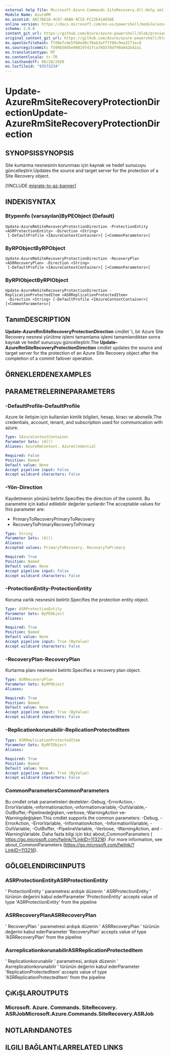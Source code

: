 ```yaml
---
external help file: Microsoft.Azure.Commands.SiteRecovery.dll-Help.xml
Module Name: AzureRM
ms.assetid: A8C7BA18-4C67-46BA-9CCE-FC22E41465AE
online version: https://docs.microsoft.com/en-us/powershell/module/azurerm.siterecovery/update-azurermsiterecoveryprotectiondirection
schema: 2.0.0
content_git_url: https://github.com/Azure/azure-powershell/blob/preview/src/ResourceManager/SiteRecovery/Commands.SiteRecovery/help/Update-AzureRmSiteRecoveryProtectionDirection.md
original_content_git_url: https://github.com/Azure/azure-powershell/blob/preview/src/ResourceManager/SiteRecovery/Commands.SiteRecovery/help/Update-AzureRmSiteRecoveryProtectionDirection.md
ms.openlocfilehash: f7d8efcde5f60ed9cf6eb3aff7f86c9ea3171ec8
ms.sourcegitcommit: f599b50d5e980197d1fca769378df90a842b42a1
ms.translationtype: MT
ms.contentlocale: tr-TR
ms.lasthandoff: 08/20/2020
ms.locfileid: "93573234"
---
```

# <span data-ttu-id="2ec4c-101">Update-AzureRmSiteRecoveryProtectionDirection</span><span class="sxs-lookup"><span data-stu-id="2ec4c-101">Update-AzureRmSiteRecoveryProtectionDirection</span></span>

## <span data-ttu-id="2ec4c-102">SYNOPSIS</span><span class="sxs-lookup"><span data-stu-id="2ec4c-102">SYNOPSIS</span></span>
<span data-ttu-id="2ec4c-103">Site kurtarma nesnesinin korunması için kaynak ve hedef sunucuyu güncelleştirir.</span><span class="sxs-lookup"><span data-stu-id="2ec4c-103">Updates the source and target server for the protection of a Site Recovery object.</span></span>

[!INCLUDE [migrate-to-az-banner](../../includes/migrate-to-az-banner.md)]

## <span data-ttu-id="2ec4c-104">INDEKI</span><span class="sxs-lookup"><span data-stu-id="2ec4c-104">SYNTAX</span></span>

### <span data-ttu-id="2ec4c-105">Btypeınfo (varsayılan)</span><span class="sxs-lookup"><span data-stu-id="2ec4c-105">ByPEObject (Default)</span></span>
```
Update-AzureRmSiteRecoveryProtectionDirection -ProtectionEntity <ASRProtectionEntity> -Direction <String>
 [-DefaultProfile <IAzureContextContainer>] [<CommonParameters>]
```

### <span data-ttu-id="2ec4c-106">ByRPObject</span><span class="sxs-lookup"><span data-stu-id="2ec4c-106">ByRPObject</span></span>
```
Update-AzureRmSiteRecoveryProtectionDirection -RecoveryPlan <ASRRecoveryPlan> -Direction <String>
 [-DefaultProfile <IAzureContextContainer>] [<CommonParameters>]
```

### <span data-ttu-id="2ec4c-107">ByRPIObject</span><span class="sxs-lookup"><span data-stu-id="2ec4c-107">ByRPIObject</span></span>
```
Update-AzureRmSiteRecoveryProtectionDirection -ReplicationProtectedItem <ASRReplicationProtectedItem>
 -Direction <String> [-DefaultProfile <IAzureContextContainer>] [<CommonParameters>]
```

## <span data-ttu-id="2ec4c-108">Tanım</span><span class="sxs-lookup"><span data-stu-id="2ec4c-108">DESCRIPTION</span></span>
<span data-ttu-id="2ec4c-109">**Update-AzureRmSiteRecoveryProtectionDirection** cmdlet 'i, bir Azure Site Recovery nesnesi yürütme işlemi tamamlama işlemi tamamlandıktan sonra kaynak ve hedef sunucuyu güncelleştirir.</span><span class="sxs-lookup"><span data-stu-id="2ec4c-109">The **Update-AzureRmSiteRecoveryProtectionDirection** cmdlet updates the source and target server for the protection of an Azure Site Recovery object after the completion of a commit failover operation.</span></span>

## <span data-ttu-id="2ec4c-110">ÖRNEKLERDEN</span><span class="sxs-lookup"><span data-stu-id="2ec4c-110">EXAMPLES</span></span>

## <span data-ttu-id="2ec4c-111">PARAMETRELERINE</span><span class="sxs-lookup"><span data-stu-id="2ec4c-111">PARAMETERS</span></span>

### <span data-ttu-id="2ec4c-112">-DefaultProfile</span><span class="sxs-lookup"><span data-stu-id="2ec4c-112">-DefaultProfile</span></span>
<span data-ttu-id="2ec4c-113">Azure ile iletişim için kullanılan kimlik bilgileri, hesap, kiracı ve abonelik.</span><span class="sxs-lookup"><span data-stu-id="2ec4c-113">The credentials, account, tenant, and subscription used for communication with azure.</span></span>

```yaml
Type: IAzureContextContainer
Parameter Sets: (All)
Aliases: AzureRmContext, AzureCredential

Required: False
Position: Named
Default value: None
Accept pipeline input: False
Accept wildcard characters: False
```

### <span data-ttu-id="2ec4c-114">-Yön</span><span class="sxs-lookup"><span data-stu-id="2ec4c-114">-Direction</span></span>
<span data-ttu-id="2ec4c-115">Kaydetmenin yönünü belirtir.</span><span class="sxs-lookup"><span data-stu-id="2ec4c-115">Specifies the direction of the commit.</span></span>
<span data-ttu-id="2ec4c-116">Bu parametre için kabul edilebilir değerler şunlardır:</span><span class="sxs-lookup"><span data-stu-id="2ec4c-116">The acceptable values for this parameter are:</span></span>

- <span data-ttu-id="2ec4c-117">PrimaryToRecovery</span><span class="sxs-lookup"><span data-stu-id="2ec4c-117">PrimaryToRecovery</span></span>
- <span data-ttu-id="2ec4c-118">RecoveryToPrimary</span><span class="sxs-lookup"><span data-stu-id="2ec4c-118">RecoveryToPrimary</span></span>

```yaml
Type: String
Parameter Sets: (All)
Aliases: 
Accepted values: PrimaryToRecovery, RecoveryToPrimary

Required: True
Position: Named
Default value: None
Accept pipeline input: False
Accept wildcard characters: False
```

### <span data-ttu-id="2ec4c-119">-ProtectionEntity</span><span class="sxs-lookup"><span data-stu-id="2ec4c-119">-ProtectionEntity</span></span>
<span data-ttu-id="2ec4c-120">Koruma varlık nesnesini belirtir.</span><span class="sxs-lookup"><span data-stu-id="2ec4c-120">Specifies the protection entity object.</span></span>

```yaml
Type: ASRProtectionEntity
Parameter Sets: ByPEObject
Aliases: 

Required: True
Position: Named
Default value: None
Accept pipeline input: True (ByValue)
Accept wildcard characters: False
```

### <span data-ttu-id="2ec4c-121">-RecoveryPlan</span><span class="sxs-lookup"><span data-stu-id="2ec4c-121">-RecoveryPlan</span></span>
<span data-ttu-id="2ec4c-122">Kurtarma planı nesnesini belirtir.</span><span class="sxs-lookup"><span data-stu-id="2ec4c-122">Specifies a recovery plan object.</span></span>

```yaml
Type: ASRRecoveryPlan
Parameter Sets: ByRPObject
Aliases: 

Required: True
Position: Named
Default value: None
Accept pipeline input: True (ByValue)
Accept wildcard characters: False
```

### <span data-ttu-id="2ec4c-123">-Replicationkorunabilir</span><span class="sxs-lookup"><span data-stu-id="2ec4c-123">-ReplicationProtectedItem</span></span>
```yaml
Type: ASRReplicationProtectedItem
Parameter Sets: ByRPIObject
Aliases: 

Required: True
Position: Named
Default value: None
Accept pipeline input: True (ByValue)
Accept wildcard characters: False
```

### <span data-ttu-id="2ec4c-124">CommonParameters</span><span class="sxs-lookup"><span data-stu-id="2ec4c-124">CommonParameters</span></span>
<span data-ttu-id="2ec4c-125">Bu cmdlet ortak parametreleri destekler:-Debug,-ErrorAction,-ErrorVariable,-ınformationaction,-ınformationvariable,-OutVariable,-OutBuffer,-Pipelinedeğişken,-verbose,-WarningAction ve-Warningdeğişken.</span><span class="sxs-lookup"><span data-stu-id="2ec4c-125">This cmdlet supports the common parameters: -Debug, -ErrorAction, -ErrorVariable, -InformationAction, -InformationVariable, -OutVariable, -OutBuffer, -PipelineVariable, -Verbose, -WarningAction, and -WarningVariable.</span></span> <span data-ttu-id="2ec4c-126">Daha fazla bilgi için bkz about_CommonParameters ( https://go.microsoft.com/fwlink/?LinkID=113216) .</span><span class="sxs-lookup"><span data-stu-id="2ec4c-126">For more information, see about_CommonParameters (https://go.microsoft.com/fwlink/?LinkID=113216).</span></span>

## <span data-ttu-id="2ec4c-127">GÖLGELENDIRICI</span><span class="sxs-lookup"><span data-stu-id="2ec4c-127">INPUTS</span></span>

### <span data-ttu-id="2ec4c-128">ASRProtectionEntity</span><span class="sxs-lookup"><span data-stu-id="2ec4c-128">ASRProtectionEntity</span></span>
<span data-ttu-id="2ec4c-129">' ProtectionEntity ' parametresi ardışık düzenin ' ASRProtectionEntity ' türünün değerini kabul eder</span><span class="sxs-lookup"><span data-stu-id="2ec4c-129">Parameter 'ProtectionEntity' accepts value of type 'ASRProtectionEntity' from the pipeline</span></span>

### <span data-ttu-id="2ec4c-130">ASRRecoveryPlan</span><span class="sxs-lookup"><span data-stu-id="2ec4c-130">ASRRecoveryPlan</span></span>
<span data-ttu-id="2ec4c-131">' RecoveryPlan ' parametresi ardışık düzenin ' ASRRecoveryPlan ' türünün değerini kabul eder</span><span class="sxs-lookup"><span data-stu-id="2ec4c-131">Parameter 'RecoveryPlan' accepts value of type 'ASRRecoveryPlan' from the pipeline</span></span>

### <span data-ttu-id="2ec4c-132">Asrreplicationkorunabilir</span><span class="sxs-lookup"><span data-stu-id="2ec4c-132">ASRReplicationProtectedItem</span></span>
<span data-ttu-id="2ec4c-133">' Replicationkorunabilir ' parametresi, ardışık düzenin ' Asrreplicationkorunabilir ' türünün değerini kabul eder</span><span class="sxs-lookup"><span data-stu-id="2ec4c-133">Parameter 'ReplicationProtectedItem' accepts value of type 'ASRReplicationProtectedItem' from the pipeline</span></span>

## <span data-ttu-id="2ec4c-134">ÇıKıŞLAR</span><span class="sxs-lookup"><span data-stu-id="2ec4c-134">OUTPUTS</span></span>

### <span data-ttu-id="2ec4c-135">Microsoft. Azure. Commands. SiteRecovery. ASRJob</span><span class="sxs-lookup"><span data-stu-id="2ec4c-135">Microsoft.Azure.Commands.SiteRecovery.ASRJob</span></span>

## <span data-ttu-id="2ec4c-136">NOTLARıNDA</span><span class="sxs-lookup"><span data-stu-id="2ec4c-136">NOTES</span></span>

## <span data-ttu-id="2ec4c-137">ILGILI BAĞLANTıLAR</span><span class="sxs-lookup"><span data-stu-id="2ec4c-137">RELATED LINKS</span></span>

